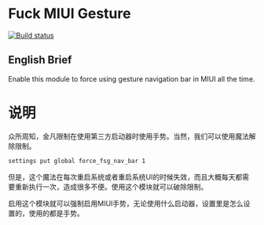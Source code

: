 # Fuck MIUI Gesture

[![Build status](https://build.appcenter.ms/v0.1/apps/522a086b-c255-4ee7-9978-49495cacca27/branches/main/badge)](https://appcenter.ms)

## English Brief

Enable this module to force using gesture navigation bar in MIUI all the time.

# 说明

众所周知，金凡限制在使用第三方启动器时使用手势。当然，我们可以使用魔法解除限制。

``` bash
settings put global force_fsg_nav_bar 1
```

但是，这个魔法在每次重启系统或者重启系统UI的时候失效，而且大概每天都需要重新执行一次，造成很多不便。使用这个模块就可以破除限制。

启用这个模块就可以强制启用MIUI手势，无论使用什么启动器，设置里是怎么设置的，使用的都是手势。
